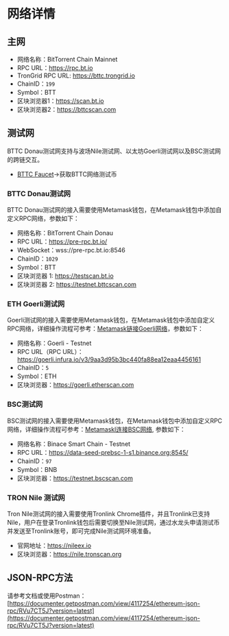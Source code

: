 # 网络详情

## 主网

* 网络名称：BitTorrent Chain Mainnet
* RPC URL：https://rpc.bt.io
* TronGrid RPC URL: https://bttc.trongrid.io
* ChainID：`199` 
* Symbol：BTT
* 区块浏览器1：https://scan.bt.io
* 区块浏览器2：https://bttcscan.com


## 测试网
BTTC Donau测试网支持与波场Nile测试网、以太坊Goerli测试网以及BSC测试网的跨链交互。
* [BTTC Faucet](https://testfaucet.bt.io/#/)->获取BTTC网络测试币

### BTTC Donau测试网
BTTC Donau测试网的接入需要使用Metamask钱包，在Metamask钱包中添加自定义RPC网络，参数如下：
* 网络名称：BitTorrent Chain Donau
* RPC URL：https://pre-rpc.bt.io/ 
* WebSocket：wss://pre-rpc.bt.io:8546
* ChainID：`1029`
* Symbol：BTT
* 区块浏览器 1: https://testscan.bt.io
* 区块浏览器 2: https://testnet.bttcscan.com



### ETH Goerli测试网
Goerli测试网的接入需要使用Metamask钱包，在Metamask钱包中添加自定义RPC网络，详细操作流程可参考：[Metamask链接Goerli网络](https://mudit.blog/getting-started-goerli-testnet/)，参数如下：
* 网络名称：Goerli - Testnet
* RPC URL（RPC URL）：https://goerli.infura.io/v3/9aa3d95b3bc440fa88ea12eaa4456161
* ChainID：`5`
* Symbol：ETH
* 区块浏览器：https://goerli.etherscan.com


### BSC测试网
BSC测试网的接入需要使用Metamask钱包，在Metamask钱包中添加自定义RPC网络，详细操作流程可参考：[Metamaskl连接BSC网络](https://academy.binance.com/en/articles/connecting-metamask-to-binance-smart-chain), 参数如下：
* 网络名称：Binace Smart Chain - Testnet
* RPC URL：https://data-seed-prebsc-1-s1.binance.org:8545/
* ChainID：`97`
* Symbol：BNB
* 区块浏览器：https://testnet.bscscan.com


### TRON Nile 测试网

Tron Nile测试网的接入需要使用Tronlink Chrome插件，并且Tronlink已支持Nile，用户在登录Tronlink钱包后需要切换至Nile测试网，通过水龙头申请测试币并发送至Tronlink账号，即可完成Nile测试网环境准备。
* 官网地址：https://nileex.io
* 区块浏览器：https://nile.tronscan.org
## JSON-RPC方法

请参考文档或使用Postman：[https://documenter.getpostman.com/view/4117254/ethereum-json-rpc/RVu7CT5J?version=latest](https://documenter.getpostman.com/view/4117254/ethereum-json-rpc/RVu7CT5J?version=latest)